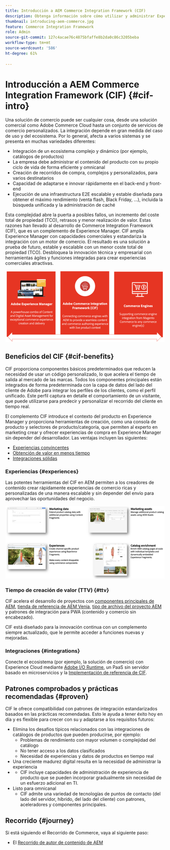 ```yaml
---
title: Introducción a AEM Commerce Integration Framework (CIF)
description: Obtenga información sobre cómo utilizar y administrar Experience Manager Content y Commerce as a Cloud Service con CIF.
thumbnail: introducing-aem-commerce.jpg
feature: Commerce Integration Framework
role: Admin
source-git-commit: 127c4acae76c4875bfaffe8b2da0c86c3205beba
workflow-type: tm+mt
source-wordcount: '586'
ht-degree: 61%

---
```



# Introducción a AEM Commerce Integration Framework (CIF) {#cif-intro}

Una solución de comercio puede ser cualquier cosa, desde una solución comercial como Adobe Commerce Cloud hasta un conjunto de servicios de comercio personalizados. La integración depende en gran medida del caso de uso y del ecosistema. Por lo general, afecta a varios sistemas y se presenta en muchas variedades diferentes:

* Integración de un ecosistema complejo y dinámico (por ejemplo, catálogos de productos)
* La empresa debe administrar el contenido del producto con su propio ciclo de vida de forma eficiente y omnicanal
* Creación de recorridos de compra, complejos y personalizados, para varios destinatarios
* Capacidad de adaptarse e innovar rápidamente en el back-end y front-end
* Ejecución de una infraestructura E2E escalable y estable diseñada para obtener el máximo rendimiento (venta flash, Black Friday, ...), incluida la búsqueda unificada y la administración de caché

Esta complejidad abre la puerta a posibles fallos, un incremento del coste total de propiedad (TCO), retrasos y menor realización de valor. Estas razones han llevado al desarrollo de Commerce Integration Framework (CIF), que es un complemento de Experience Manager. CIF amplía Experience Manager con capacidades comerciales y estandariza la integración con un motor de comercio. El resultado es una solución a prueba de futuro, estable y escalable con un menor coste total de propiedad (TCO). Desbloquea la innovación técnica y empresarial con herramientas ágiles y funciones integradas para crear experiencias comerciales atractivas.

![Elementos del CIF](./assets/CIF/CIF_Overview.png)

## Beneficios del CIF {#cif-benefits}

CIF proporciona componentes básicos predeterminados que reducen la necesidad de usar un código personalizado, lo que acelera el tiempo de salida al mercado de las marcas. Todos los componentes principales están integrados de forma predeterminada con la capa de datos del lado del cliente de Adobe para integrar los perfiles de los clientes, como el perfil unificado. Este perfil captura en detalle el comportamiento de un visitante, que puede utilizarse para predecir y personalizar el recorrido del cliente en tiempo real.

El complemento CIF introduce el contexto del producto en Experience Manager y proporciona herramientas de creación, como una consola de producto y selectores de producto/categoría, que permiten al experto en marketing crear y ofrecer experiencias de compra en Experience Manager sin depender del desarrollador. Las ventajas incluyen las siguientes:

* [Experiencias convincentes](#experiences)
* [Obtención de valor en menos tiempo](#ttv)
* [Integraciones sólidas](#integrations)

### Experiencias {#experiences}

Las potentes herramientas del CIF en AEM permiten a los creadores de contenido crear rápidamente experiencias de comercio ricas y personalizadas de una manera escalable y sin depender del envío para aprovechar las oportunidades del negocio.

![Elementos del CIF](./assets/CIF/CIF_Product_Experience_Management.png)

### Tiempo de creación de valor (TTV) {#ttv}

CIF acelera el desarrollo de proyectos con [componentes principales de AEM](https://www.aemcomponents.dev/), [tienda de referencia de AEM Venia](https://github.com/adobe/aem-cif-guides-venia), [tipo de archivo del proyecto AEM](https://experienceleague.adobe.com/docs/experience-manager-core-components/using/developing/archetype/overview.html?lang=es) y patrones de integración para PWA (contenido y comercio sin encabezado).

CIF está diseñado para la innovación continua con un complemento siempre actualizado, que le permite acceder a funciones nuevas y mejoradas.

### Integraciones {#integrations}

Conecte el ecosistema (por ejemplo, la solución de comercio) con Experience Cloud mediante [Adobe I/O Runtime](https://www.adobe.io/apis/experienceplatform/runtime.html), un PaaS sin servidor basado en microservicios y la [Implementación de referencia de CIF](https://github.com/adobe/commerce-cif-graphql-integration-reference).

## Patrones comprobados y prácticas recomendadas {#proven}

CIF le ofrece compatibilidad con patrones de integración estandarizados basados en las prácticas recomendadas. Esto le ayuda a tener éxito hoy en día y es flexible para crecer con su y adaptarse a los requisitos futuros:

* Elimina los desafíos típicos relacionados con las integraciones de catálogos de productos que pueden producirse, por ejemplo:
   * Problemas de rendimiento con mayor volumen o complejidad del catálogo
   * No tener acceso a los datos clasificados
   * Necesidad de experiencias y datos de productos en tiempo real
* Una creciente madurez digital resulta en la necesidad de administrar la experiencia
* 
   * CIF incluye capacidades de administración de experiencia de producto que se pueden incorporar gradualmente sin necesidad de un esfuerzo adicional en TI.
* Listo para omnicanal
   * CIF admite una variedad de tecnologías de puntos de contacto (del lado del servidor, híbrido, del lado del cliente) con patrones, aceleradores y componentes principales.

## Recorrido {#journey}

Si está siguiendo el Recorrido de Commerce, vaya al siguiente paso:

* El [Recorrido de autor de contenido de AEM](/help/commerce-cloud/commerce-journeys/aem-commerce-content-author/getting-started.md)
